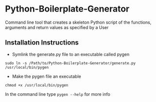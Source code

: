 Python-Boilerplate-Generator
============================

Command line tool that creates a skeleton Python script of the functions, arguments and return values as specified by a User

## Installation Instructions

* Symlink the generate.py file to an executable called pygen

``` console
sudo ln -s /Path/to/Python-Boilerplate-Generator/generate.py /usr/local/bin/pygen
```

* Make the pygen file an executable

``` console
chmod +x /usr/local/bin/pygen
```

In the command line type ``` pygen --help ``` for more info